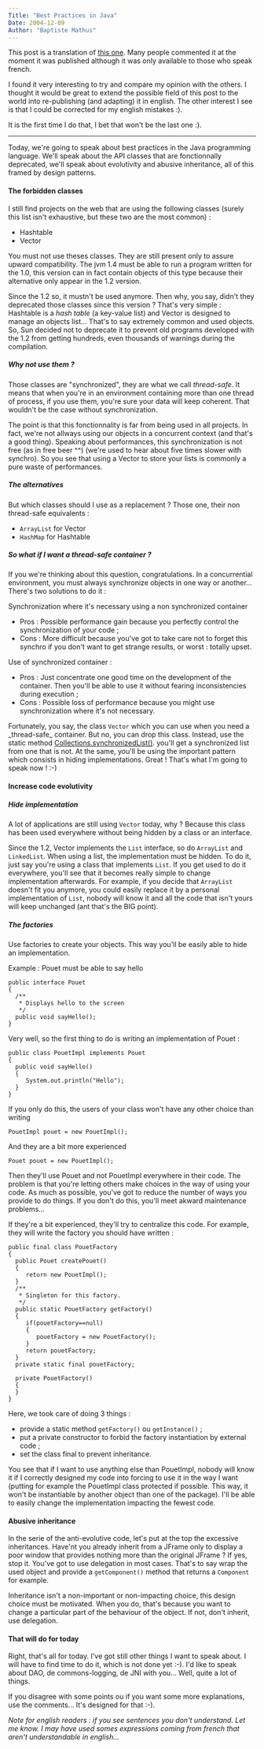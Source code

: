 ```yaml
---
Title: "Best Practices in Java"
Date: 2004-12-09
Author: "Baptiste Mathus"
---
```




This post is a translation of [this
one](http://www.batmat.net/blog/2004/06/28/66-BestPracticesEnJava). Many
people commented it at the moment it was published although it was only
available to those who speak french.

I found it very interesting to try and compare my opinion with the
others. I thought it would be great to extend the possible field of this
post to the world into re-publishing (and adapting) it in english. The
other interest I see is that I could be corrected for my english
mistakes :).

It is the first time I do that, I bet that won't be the last one :).

* * * * *

Today, we're going to speak about best practices in the Java programming
language. We'll speak about the API classes that are fonctionnally
deprecated, we'll speak about evolutivity and abusive inheritance, all
of this framed by design patterns.

#### The forbidden classes

I still find projects on the web that are using the following classes
(surely this list isn't exhaustive, but these two are the most common) :

-   Hashtable
-   Vector

You must not use theses classes. They are still present only to assure
upward compatibility. The jvm 1.4 must be able to run a program written
for the 1.0, this version can in fact contain objects of this type
because their alternative only appear in the 1.2 version.

Since the 1.2 so, it mustn't be used anymore. Then why, you say, didn't
they deprecated those classes since this version ? That's very simple :
Hashtable is a *hash table* (a key-value list) and Vector is designed to
manage an objects list... That's to say extremely common and used
objects. So, Sun decided not to deprecate it to prevent old programs
developed with the 1.2 from getting hundreds, even thousands of warnings
during the compilation.

##### Why not use them ?

Those classes are "synchronized", they are what we call *thread-safe*.
It means that when you're in an environment containing more than one
thread of process, if you use them, you're sure your data will keep
coherent. That wouldn't be the case without synchronization.

The point is that this fonctionnality is far from being used in all
projects. In fact, we're not allways using our objects in a concurrent
context (and that's a good thing). Speaking about performances, this
synchronization is not free (as in free beer \^\^) (we're used to hear
about five times slower with synchro). So you see that using a Vector to
store your lists is commonly a pure waste of performances.

##### The alternatives

But which classes should I use as a replacement ? Those one, their non
thread-safe equivalents :

-   `ArrayList` for Vector
-   `HashMap` for Hashtable

##### So what if I want a thread-safe container ?

If you we're thinking about this question, congratulations. In a
concurrential environment, you must always synchronize objects in one
way or another... There's two solutions to do it :

Synchronization where it's necessary using a non synchronized container

-   Pros : Possible performance gain because you perfectly control the
    synchronization of your code ;
-   Cons : More difficult because you've got to take care not to forget
    this synchro if you don't want to get strange results, or worst :
    totally upset.

Use of synchronized container :

-   Pros : Just concentrate one good time on the development of the
    container. Then you'll be able to use it without fearing
    inconsistencies during execution ;
-   Cons : Possible loss of performance because you might use
    synchronization where it's not necessary.

Fortunately, you say, the class `Vector` which you can use when you need
a \_thread-safe\_ container. But no, you can drop this class. Instead,
use the static method
[Collections.synchronizedList()](http://java.sun.com/j2se/1.4.2/docs/api/java/util/Collections.html#synchronizedList(java.util.List) "Javadoc of the ''Collections'' class on the Sun website").
you'll get a synchronized list from one that is not. At the same, you'll
be using the important pattern which consists in hiding implementations.
Great ! That's what I'm going to speak now ! :-)

#### Increase code evolutivity

##### Hide implementation

A lot of applications are still using `Vector` today, why ? Because this
class has been used everywhere without being hidden by a class or an
interface.

Since the 1.2, Vector implements the `List` interface, so do `ArrayList`
and `LinkedList`. When using a list, the implementation must be hidden.
To do it, just say you're using a class that implements `List`. If you
get used to do it everywhere, you'll see that it becomes really simple
to change implementation afterwards. For example, if you decide that
`ArrayList` doesn't fit you anymore, you could easily replace it by a
personal implementation of `List`, nobody will know it and all the code
that isn't yours will keep unchanged (ant that's the BIG point).

##### The factories

Use factories to create your objects. This way you'll be easily able to
hide an implementation.

Example : Pouet must be able to say hello

    public interface Pouet
    {
      /**
       * Displays hello to the screen
       */
      public void sayHello();
    }

Very well, so the first thing to do is writing an implementation of
Pouet :

    public class PouetImpl implements Pouet
    {
      public void sayHello()
      {
         System.out.println("Hello");
      }
    }

If you only do this, the users of your class won't have any other choice
than writing

    PouetImpl pouet = new PouetImpl();

And they are a bit more experienced

    Pouet pouet = new PouetImpl();

Then they'll use Pouet and not PouetImpl everywhere in their code. The
problem is that you're letting others make choices in the way of using
your code. As much as possible, you've got to reduce the number of ways
you provide to do things. If you don't do this, you'll meet akward
maintenance problems...

If they're a bit experienced, they'll try to centralize this code. For
example, they will write the factory you should have written :

    public final class PouetFactory
    {
      public Pouet createPouet()
      {
         return new PouetImpl();
      }
      /**
       * Singleton for this factory.
       */
      public static PouetFactory getFactory()
      {
         if(pouetFactory==null)
         {
            pouetFactory = new PouetFactory();
         }
         return pouetFactory;
      }
      private static final pouetFactory;

      private PouetFactory()
      {
      }
    }

Here, we took care of doing 3 things :

-   provide a static method `getFactory()` ou `getInstance()` ;
-   put a private constructor to forbid the factory instantiation by
    external code ;
-   set the class final to prevent inheritance.

You see that if I want to use anything else than PouetImpl, nobody will
know it if I correctly designed my code into forcing to use it in the
way I want (putting for example the PouetImpl class protected if
possible. This way, it won't be instantiable by another object than one
of the package). I'll be able to easily change the implementation
impacting the fewest code.

#### Abusive inheritance

In the serie of the anti-evolutive code, let's put at the top the
excessive inheritances. Have'nt you already inherit from a JFrame only
to display a poor window that provides nothing more than the original
JFrame ? If yes, stop it. You've got to use delegation in most cases.
That's to say wrap the used object and provide a `getComponent()` method
that returns a `Component` for example.

Inheritance isn't a non-important or non-impacting choice, this design
choice must be motivated. When you do, that's because you want to change
a particular part of the behaviour of the object. If not, don't inherit,
use delegation.

#### That will do for today

Right, that's all for today. I've got still other things I want to speak
about. I will have to find time to do it, which is not done yet :-). I'd
like to speak about DAO, de commons-logging, de JNI with you... Well,
quite a lot of things.

If you disagree with some points ou if you want some more explanations,
use the comments... It's designed for that :-).

*Note for english readers : if you see sentences you don't understand.
Let me know. I may have used somes expressions coming from french that
aren't understandable in english...*

